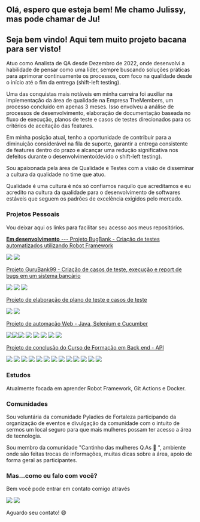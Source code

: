 ## Olá, espero que esteja bem! Me chamo Julissy, mas pode chamar de Ju! 
## Seja bem vindo! Aqui tem muito projeto bacana para ser visto!

Atuo como Analista de QA desde Dezembro de 2022, onde desenvolvi a habilidade de pensar como uma líder, sempre buscando soluções práticas para aprimorar continuamente os processos, com foco na qualidade desde o início até o fim da entrega (shift-left testing).

Uma das conquistas mais notáveis em minha carreira foi auxiliar na implementação da área de qualidade na Empresa TheMembers, um processo concluído em apenas 3 meses. Isso envolveu a análise de processos de desenvolvimento, elaboração de documentação baseada no fluxo de execução, planos de teste e casos de testes direcionados para os critérios de aceitação das features.

Em minha posição atual, tenho a oportunidade de contribuir para a diminuição considerável na fila de suporte, garantir a entrega consistente de features dentro do prazo e alcançar uma redução significativa nos defeitos durante o desenvolvimento(devido o shift-left testing).

Sou apaixonada pela área de Qualidade e Testes com a visão de disseminar a cultura da 
qualidade no time que atuo.

Qualidade é uma cultura é nós só confiamos naquilo que acreditamos e eu acredito na cultura da qualidade para o desenvolvimento de softwares estáveis que seguem os padrões de excelência exigidos pelo mercado.

### Projetos Pessoais

Vou deixar aqui os links para facilitar seu acesso aos meus repositórios.


[ **Em desenvolvimento** --- Projeto BugBank - Criação de testes automatizados utilizando Robot Framework](https://github.com/julissy/bug_bank_tests)

<img src="https://img.shields.io/badge/Visual%20Studio%20Code-0078d7.svg?style=for-the-badge&logo=visual-studio-code&logoColor=white" /> <img src="https://img.shields.io/badge/Robot%20Framework-000000?style=for-the-badge&logo=robot-framework&logoColor=white" />


[Projeto GuruBank99 - Criação de casos de teste, execução e report de bugs em um sistema bancário](https://github.com/julissy/Testes_GuruBank99)

<img src="https://img.shields.io/badge/Microsoft_Excel-217346?style=for-the-badge&logo=microsoft-excel&logoColor=white" /> <img src="https://img.shields.io/badge/Miro-F7C922?style=for-the-badge&logo=Miro&logoColor=050036" /> <img src="https://img.shields.io/badge/Postman-FF6C37?style=for-the-badge&logo=Postman&logoColor=white" />


[Projeto de elaboração de plano de teste e casos de teste](https://github.com/julissy/TesteTecnico_CriacaoCasodeTeste)


<img src="https://img.shields.io/badge/Microsoft_Excel-217346?style=for-the-badge&logo=microsoft-excel&logoColor=white" /> <img src="https://img.shields.io/badge/Miro-F7C922?style=for-the-badge&logo=Miro&logoColor=050036" />


[Projeto de automação Web - Java, Selenium e Cucumber](https://github.com/julissy/TestesAutomatizados_SwagLabs)

<img src="https://img.shields.io/badge/IntelliJ_IDEA-000000.svg?style=for-the-badge&logo=intellij-idea&logoColor=white" /><img src="https://img.shields.io/badge/java-%23ED8B00.svg?style=for-the-badge&logo=java&logoColor=white" /><img src="https://img.shields.io/badge/Cucumber-43B02A?style=for-the-badge&logo=cucumber&logoColor=white" /> <img src="https://img.shields.io/badge/Junit5-25A162?style=for-the-badge&logo=junit5&logoColor=white" /> <img src="https://img.shields.io/badge/Selenium-43B02A?style=for-the-badge&logo=Selenium&logoColor=white" /> <img src="https://img.shields.io/badge/Microsoft_Excel-217346?style=for-the-badge&logo=microsoft-excel&logoColor=white" /> <img src="https://img.shields.io/badge/Trello-0052CC?style=for-the-badge&logo=trello&logoColor=white" /> <img src="https://img.shields.io/badge/Google_chrome-4285F4?style=for-the-badge&logo=Google-chrome&logoColor=white" />


[Projeto de conclusão do Curso de Formação em Back end - API](https://github.com/julissy/EasyMotel)

<img src="https://img.shields.io/badge/VSCode-0078D4?style=for-the-badge&logo=visual%20studio%20code&logoColor=white" /> <img src="https://img.shields.io/badge/JavaScript-323330?style=for-the-badge&logo=javascript&logoColor=F7DF1E" />
<img src="https://img.shields.io/badge/MySQL-005C84?style=for-the-badge&logo=mysql&logoColor=white" /> <img src="https://img.shields.io/badge/Postman-FF6C37?style=for-the-badge&logo=Postman&logoColor=white" /> <img src="https://img.shields.io/badge/JWT-000000?style=for-the-badge&logo=JSON%20web%20tokens&logoColor=white" /> <img src="https://img.shields.io/badge/Node.js-339933?style=for-the-badge&logo=nodedotjs&logoColor=white" /> <img src="https://img.shields.io/badge/npm-CB3837?style=for-the-badge&logo=npm&logoColor=white" /> <img src="https://img.shields.io/badge/Swagger-85EA2D?style=for-the-badge&logo=Swagger&logoColor=white" /> <img src="https://img.shields.io/badge/json-5E5C5C?style=for-the-badge&logo=json&logoColor=white" /> <img src="https://img.shields.io/badge/Trello-0052CC?style=for-the-badge&logo=trello&logoColor=white" /> <img src="https://img.shields.io/badge/Sequelize-52B0E7?style=for-the-badge&logo=Sequelize&logoColor=white" /> <img src="https://img.shields.io/badge/GitHub-100000?style=for-the-badge&logo=github&logoColor=white" /> <img src="https://img.shields.io/badge/GIT-E44C30?style=for-the-badge&logo=git&logoColor=white" />


### Estudos

Atualmente focada em aprender Robot Framework, Git Actions e Docker.

### Comunidades
Sou voluntária da comunidade Pyladies de Fortaleza participando da organização de eventos e divulgação da comunidade com o intuito de sermos um local seguro para 
que mais mulheres possam ter acesso a área de tecnologia.

Sou membro da comunidade "Cantinho das mulheres Q.As 🐞 ", ambiente onde são feitas trocas de informações, muitas dicas sobre a área, apoio de forma geral as participantes.


### Mas...como eu falo com você?
Bem você pode entrar em contato comigo através 

[<img src="https://img.shields.io/badge/Gmail-D14836?style=for-the-badge&logo=gmail&logoColor=white" />](jutocachelo@gmail.com) [<img src="https://img.shields.io/badge/linkedin-%230077B5.svg?&style=for-the-badge&logo=linkedin&logoColor=white" />](https://www.linkedin.com/in/julissytocachelo/) 

Aguardo seu contato! :smile:
          





